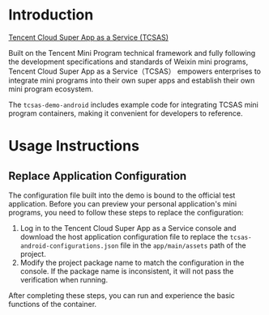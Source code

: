 # Introduction

[Tencent Cloud Super App as a Service (TCSAS)](https://www.tencentcloud.com/products/tcsas)

Built on the Tencent Mini Program technical framework and fully following the development specifications and standards of Weixin mini programs, Tencent Cloud Super App as a Service（TCSAS） empowers enterprises to integrate mini programs into their own super apps and establish their own mini program ecosystem.

The `tcsas-demo-android` includes example code for integrating TCSAS mini program containers, making it convenient for developers to reference.

# Usage Instructions

## Replace Application Configuration

The configuration file built into the demo is bound to the official test application. Before you can preview your personal application's mini programs, you need to follow these steps to replace the configuration:

1. Log in to the Tencent Cloud Super App as a Service console and download the host application configuration file to replace the `tcsas-android-configurations.json` file in the `app/main/assets` path of the project.
2. Modify the project package name to match the configuration in the console. If the package name is inconsistent, it will not pass the verification when running.

After completing these steps, you can run and experience the basic functions of the container.